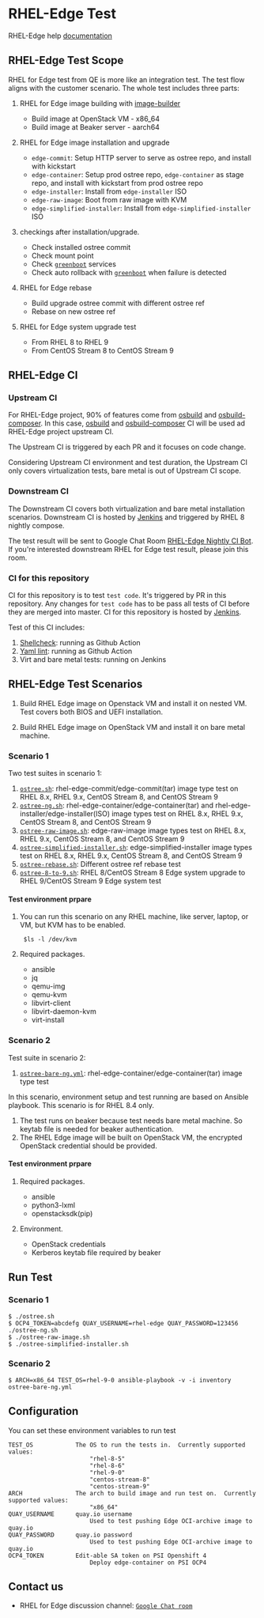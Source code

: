 # RHEL-Edge Test

RHEL-Edge help [documentation](HELP.md)

## RHEL-Edge Test Scope

RHEL for Edge test from QE is more like an integration test. The test flow aligns with the customer scenario. The whole test includes three parts:

1. RHEL for Edge image building with [image-builder](https://github.com/osbuild/osbuild-composer.git)

    - Build image at OpenStack VM - x86_64
    - Build image at Beaker server - aarch64

2. RHEL for Edge image installation and upgrade

    - `edge-commit`: Setup HTTP server to serve as ostree repo, and install with kickstart
    - `edge-container`: Setup prod ostree repo, `edge-container` as stage repo, and install with kickstart from prod ostree repo
    - `edge-installer`: Install from `edge-installer` ISO
    - `edge-raw-image`: Boot from raw image with KVM
    - `edge-simplified-installer`: Install from `edge-simplified-installer` ISO

3. checkings after installation/upgrade.

    - Check installed ostree commit
    - Check mount point
    - Check [`greenboot`](https://github.com/fedora-iot/greenboot.git) services
    - Check auto rollback with [`greenboot`](https://github.com/fedora-iot/greenboot.git) when failure is detected

4. RHEL for Edge rebase

    - Build upgrade ostree commit with different ostree ref
    - Rebase on new ostree ref

5. RHEL for Edge system upgrade test

    - From RHEL 8 to RHEL 9
    - From CentOS Stream 8 to CentOS Stream 9

## RHEL-Edge CI

### Upstream CI

For RHEL-Edge project, 90% of features come from [osbuild](https://github.com/osbuild/osbuild.git) and [osbuild-composer](https://github.com/osbuild/osbuild-composer.git). In this case, [osbuild](https://github.com/osbuild/osbuild.git) and [osbuild-composer](https://github.com/osbuild/osbuild-composer.git) CI will be used ad RHEL-Edge project upstream CI.

The Upstream CI is triggered by each PR and it focuses on code change.

Considering Upstream CI environment and test duration, the Upstream CI only covers virtualization tests, bare metal is out of Upstream CI scope.

### Downstream CI

The Downstream CI covers both virtualization and bare metal installation scenarios. Downstream CI is hosted by [Jenkins](https://jenkins-cloudci-prod-virt-qe-3rd.apps.ocp4.prod.psi.redhat.com/job/rhel-edge/job/rhel_edge_x86_64/) and triggered by RHEL 8 nightly compose.

The test result will be sent to Google Chat Room [RHEL-Edge Nightly CI Bot](https://chat.google.com/u/0/room/AAAAvEUnS8s). If you're interested downstream RHEL for Edge test result, please join this room.

### CI for this repository

CI for this repository is to test `test code`. It's triggered by PR in this repository. Any changes for `test code` has to be pass all tests of CI before they are merged into master. CI for this repository is hosted by [Jenkins](https://jenkins-cloudci-prod-virt-qe-3rd.apps.ocp4.prod.psi.redhat.com/job/Virt-S1/job/rhel-edge/view/change-requests/).

Test of this CI includes:

1. [Shellcheck](https://www.shellcheck.net/): running as Github Action
2. [Yaml lint](https://yamllint.readthedocs.io/en/stable/): running as Github Action
3. Virt and bare metal tests: running on Jenkins

## RHEL-Edge Test Scenarios

1. Build RHEL Edge image on Openstack VM and install it on nested VM. Test covers both BIOS and UEFI installation.

2. Build RHEL Edge image on OpenStack VM and install it on bare metal machine.

### Scenario 1

Two test suites in scenario 1:

1. [`ostree.sh`](ostree.sh): rhel-edge-commit/edge-commit(tar) image type test on RHEL 8.x, RHEL 9.x, CentOS Stream 8, and CentOS Stream 9
2. [`ostree-ng.sh`](ostree-ng.sh): rhel-edge-container/edge-container(tar) and rhel-edge-installer/edge-installer(ISO) image types test on RHEL 8.x, RHEL 9.x, CentOS Stream 8, and CentOS Stream 9
3. [`ostree-raw-image.sh`](ostree-raw-image.sh): edge-raw-image image types test on RHEL 8.x, RHEL 9.x, CentOS Stream 8, and CentOS Stream 9
4. [`ostree-simplified-installer.sh`](ostree-simplified-installer.sh): edge-simplified-installer image types test on RHEL 8.x, RHEL 9.x, CentOS Stream 8, and CentOS Stream 9
5. [`ostree-rebase.sh`](ostree-rebase.sh): Different ostree ref rebase test
6. [`ostree-8-to-9.sh`](ostree-8-to-9.sh): RHEL 8/CentOS Stream 8 Edge system upgrade to RHEL 9/CentOS Stream 9 Edge system test

#### Test environment prpare

1. You can run this scenario on any RHEL machine, like server, laptop, or VM, but KVM has to be enabled.

        $ls -l /dev/kvm

2. Required packages.

    - ansible
    - jq
    - qemu-img
    - qemu-kvm
    - libvirt-client
    - libvirt-daemon-kvm
    - virt-install

### Scenario 2

Test suite in scenario 2:

1. [`ostree-bare-ng.yml`](ostree-bare-ng.yml): rhel-edge-container/edge-container(tar) image type test

In this scenario, environment setup and test running are based on Ansible playbook. This scenario is for RHEL 8.4 only.

1. The test runs on beaker because test needs bare metal machine. So keytab file is needed for beaker authentication.
2. The RHEL Edge image will be built on OpenStack VM, the encrypted OpenStack credential should be provided.

#### Test environment prpare

1. Required packages.

    - ansible
    - python3-lxml
    - openstacksdk(pip)

2. Environment.

    - OpenStack credentials
    - Kerberos keytab file required by beaker

## Run Test

### Scenario 1

    $ ./ostree.sh
    $ OCP4_TOKEN=abcdefg QUAY_USERNAME=rhel-edge QUAY_PASSWORD=123456 ./ostree-ng.sh
    $ ./ostree-raw-image.sh
    $ ./ostree-simplified-installer.sh

### Scenario 2

    $ ARCH=x86_64 TEST_OS=rhel-9-0 ansible-playbook -v -i inventory ostree-bare-ng.yml

## Configuration

You can set these environment variables to run test

    TEST_OS            The OS to run the tests in.  Currently supported values:
                           "rhel-8-5"
                           "rhel-8-6"
                           "rhel-9-0"
                           "centos-stream-8"
                           "centos-stream-9"
    ARCH               The arch to build image and run test on.  Currently supported values:
                           "x86_64"
    QUAY_USERNAME      quay.io username
                           Used to test pushing Edge OCI-archive image to quay.io
    QUAY_PASSWORD      quay.io password
                           Used to test pushing Edge OCI-archive image to quay.io
    OCP4_TOKEN         Edit-able SA token on PSI Openshift 4
                           Deploy edge-container on PSI OCP4

## Contact us

- RHEL for Edge discussion channel: [`Google Chat room`](https://mail.google.com/chat/u/0/#chat/space/AAAAlhJ-myk)
